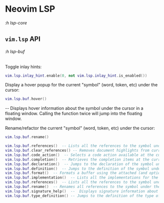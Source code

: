 
# Neovim LSP
###### *:h lsp-core*



## `vim.lsp` API
###### *:h lsp-buf*
Toggle inlay hints:
```lua
vim.lsp.inlay_hint.enable(0, not vim.lsp.inlay_hint.is_enabled())
```

Display a hover popup for the current "symbol" (word, token, etc) under the cursor:
```lua
vim.lsp.buf.hover()
```
-- Displays hover information about the symbol under the cursor in a floating
window. Calling the function twice will jump into the floating window.

Rename/refactor the current "symbol" (word, token, etc) under the cursor:
```lua
vim.lsp.buf.rename()
```



```lua
vim.lsp.buf.references()  -- Lists all the references to the symbol under the cursor in the quickfix window.
vim.lsp.buf.clear_references() -- Removes document highlights from current buffer.
vim.lsp.buf.code_action()  -- Selects a code action available at the current cursor position.
vim.lsp.buf.completion()  -- Retrieves the completion items at the current cursor position. Can only be called in Insert mode.
vim.lsp.buf.declaration()  -- Jumps to the declaration of the symbol under the cursor. Many servers do not implement this method. Generally, see `vim.lsp.buf.definition()` instead.
vim.lsp.buf.definition()  -- Jumps to the definition of the symbol under the cursor.
vim.lsp.buf.format()  -- Formats a buffer using the attached (and optionally filtered) language server clients.
vim.lsp.buf.implementation()  -- Lists all the implementations for the symbol under the cursor in the quickfix window.
vim.lsp.buf.references()  -- Lists all the references to the symbol under the cursor in the quickfix window. 
vim.lsp.buf.rename()  -- Renames all references to the symbol under the cursor.
vim.lsp.buf.signature_help()  --  Displays signature information about the symbol under the cursor in a floating window. 
vim.lsp.buf.type_definition() -- Jumps to the definition of the type of the symbol under the cursor.  -- 
```
